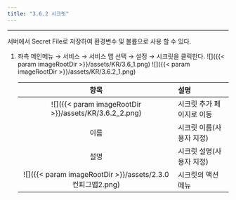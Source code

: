 ```yaml
---
title: "3.6.2 시크릿"
---
```


---
서버에서 Secret File로 저장하여 환경변수 및 볼륨으로 사용 할 수 있다.

1. 좌측 메인메뉴 → 서비스 → 서비스 맵 선택 → 설정 → 시크릿을 클릭한다.
    ![]({{< param imageRootDir >}}/assets/KR/3.6_1.png)
    ![]({{< param imageRootDir >}}/assets/KR/3.6.2_1.png)

    |                              **항목**                              | **설명**           |
    | :--------------------------------------------------------------: | :--------------- |
    | ![]({{< param imageRootDir >}}/assets/KR/3.6.2_2.png) | 시크릿 추가 페이지로 이동   |
    |                                이름                                | 시크릿 이름\(사용자 지정\) |
    |                                설명                                | 시크릿 설명\(사용자 지정\) |
    |          ![]({{< param imageRootDir >}}/assets/2.3.0 컨피그맵2.png)          | 시크릿의 액션 메뉴       |
